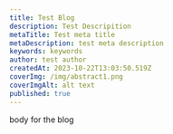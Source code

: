 ```yaml
---
title: Test Blog
description: Test Descripition
metaTitle: Test meta title
metaDescription: test meta description
keywords: keywords
author: test author
createdAt: 2023-10-22T13:03:50.519Z
coverImg: /img/abstract1.png
coverImgAlt: alt text
published: true
---
```

body for the blog